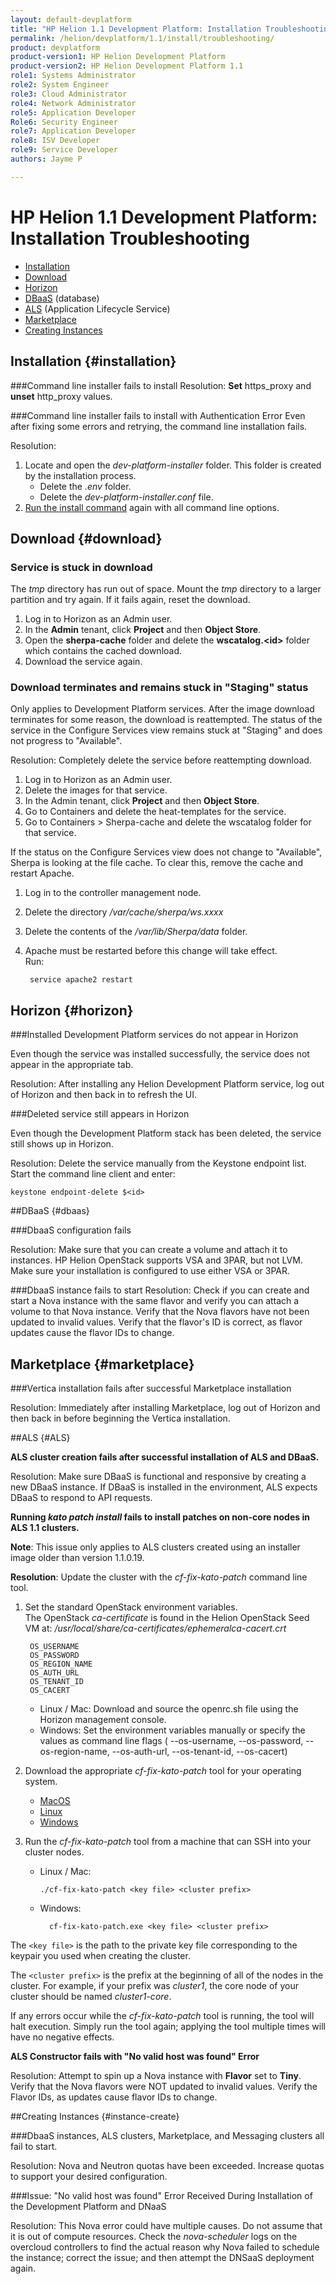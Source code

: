 ```yaml
---
layout: default-devplatform
title: "HP Helion 1.1 Development Platform: Installation Troubleshooting"
permalink: /helion/devplatform/1.1/install/troubleshooting/
product: devplatform
product-version1: HP Helion Development Platform
product-version2: HP Helion Development Platform 1.1
role1: Systems Administrator 
role2: System Engineer
role3: Cloud Administrator
role4: Network Administrator
role5: Application Developer
Role6: Security Engineer
role7: Application Developer 
role8: ISV Developer
role9: Service Developer
authors: Jayme P

---
```

<!--PUBLISHED-->


# HP Helion 1.1 Development Platform: Installation Troubleshooting

- [Installation](#installation)
- [Download](#download)
- [Horizon](#horizon)
- [DBaaS](#dbaas) (database)
- [ALS](#ALS) (Application Lifecycle Service)
- [Marketplace](#marketplace)
- [Creating Instances](#instance-create)

## Installation {#installation}

###Command line installer fails to install
 Resolution: **Set** https\_proxy and **unset** http\_proxy values.

###Command line installer fails to install with Authentication Error 
Even after fixing some errors and retrying, the command line installation fails.

Resolution: 

1. Locate and open the *dev-platform-installer* folder. This folder is created by the installation process.
	- Delete the *.env* folder.
	- Delete the *dev-platform-installer.conf* file.
3. [Run the install command](/helion/devplatform/1.1/install/#commandline) again with all command line options.

## Download {#download}

### Service is stuck in download

The *tmp* directory has run out of space. Mount the *tmp* directory to a larger partition and try again. If it fails again, reset the download.

1. Log in to Horizon as an Admin user.
2. In the **Admin** tenant, click **Project** and then **Object Store**.
3. Open the **sherpa-cache** folder and delete the **wscatalog.<id\>** folder which contains the cached download.
4. Download the service again.

### Download terminates and remains stuck in "Staging" status

Only applies to Development Platform services. After the image download terminates for some reason, the download is reattempted. The status of the service in the Configure Services view remains stuck at "Staging" and does not progress to "Available".

 Resolution: Completely delete the service before reattempting download.

1. Log in to Horizon as an Admin user.
2. Delete the images for that service.
3. In the Admin tenant, click **Project** and then **Object Store**.
4. Go to Containers and delete the heat-templates for the service.
3. Go to Containers > Sherpa-cache and delete the wscatalog folder for that service.

If the status on the Configure Services view does not change to "Available", Sherpa is looking at the file cache. To clear this, remove the cache and restart Apache.

1. Log in to the controller management node.
2. Delete the directory */var/cache/sherpa/ws.xxxx*
1. Delete the contents of the */var/lib/Sherpa/data* folder.
2. Apache must be restarted before this change will take effect. <br />Run:
		
		service apache2 restart 


## Horizon {#horizon}
###Installed Development Platform services do not appear in Horizon

Even though the service was installed successfully, the service does not appear in the appropriate tab.
 
Resolution: After installing any Helion Development Platform service, log out of Horizon and then back in to refresh the UI.

###Deleted service still appears in Horizon

Even though the Development Platform stack has been deleted, the service still shows up in Horizon.

Resolution: Delete the service manually from the Keystone endpoint list. <br /> Start the command line client and enter:

	keystone endpoint-delete $<id>

##DBaaS {#dbaas}

###DbaaS configuration fails
 
Resolution: Make sure that you can create a volume and attach it to instances. HP Helion OpenStack supports VSA and 3PAR, but not LVM. Make sure your installation is configured to use either VSA or 3PAR.

###DbaaS instance fails to start
Resolution: Check if you can create and start a Nova instance with the same flavor and verify you can attach a volume to that Nova instance. Verify that the Nova flavors have not been updated to invalid values. Verify that the flavor's ID is correct, as flavor updates cause the flavor IDs to change.

## Marketplace {#marketplace}

###Vertica installation fails after successful Marketplace installation

Resolution: Immediately after installing Marketplace, log out of Horizon and then back in before beginning the Vertica installation. 

##ALS {#ALS}

**ALS cluster creation fails after successful installation of ALS and DBaaS.**
 
Resolution: Make sure DBaaS is functional and responsive by creating a new DBaaS instance. If DBaaS is installed in the environment, ALS expects DBaaS to respond to API requests.

<a name="katopatch"></a> **Running *kato patch install* fails to install patches on non-core nodes in ALS 1.1 clusters.**

**Note**: This issue only applies to ALS clusters created using an installer image older than version 1.1.0.19. 

**Resolution**: Update the cluster with the *cf-fix-kato-patch* command line tool.
 
1. Set the standard OpenStack environment variables. <br />The OpenStack *ca-certificate* is found in the Helion OpenStack Seed VM at:  */usr/local/share/ca-certificates/ephemeralca-cacert.crt*

		OS_USERNAME
		OS_PASSWORD
		OS_REGION_NAME
		OS_AUTH_URL
		OS_TENANT_ID
		OS_CACERT


	- Linux / Mac: Download and source the openrc.sh file using the Horizon management console.
	- Windows: Set the environment variables manually or specify the values as command line flags ( --os-username, --os-password, --os-region-name, --os-auth-url, --os-tenant-id, --os-cacert)

2.	Download the appropriate *cf-fix-kato-patch* tool for your operating system.
	- [MacOS](http://g7743e0143085e2793a5aef95989b09ea.cdn.hpcloudsvc.com/cf-fix-kato-patch/darwin/cf-fix-kato-patch)
	- [Linux](http://g7743e0143085e2793a5aef95989b09ea.cdn.hpcloudsvc.com/cf-fix-kato-patch/linux/cf-fix-kato-patch)
	- [Windows](http://g7743e0143085e2793a5aef95989b09ea.cdn.hpcloudsvc.com/cf-fix-kato-patch/windows/cf-fix-kato-patch.exe)
3.	Run the *cf-fix-kato-patch* tool from a machine that can SSH into your cluster nodes.
	-	Linux / Mac:
		
			./cf-fix-kato-patch <key file> <cluster prefix>
	- Windows:
		
			cf-fix-kato-patch.exe <key file> <cluster prefix>
 
The `<key file>` is the path to the private key file corresponding to the keypair you used when creating the cluster. 

The `<cluster prefix>` is the prefix at the beginning of all of the nodes in the cluster. For example, if your prefix was *cluster1*, the core node of your cluster should be named *cluster1-core*.
 
If any errors occur while the *cf-fix-kato-patch* tool is running, the tool will halt execution. Simply run the tool again; applying the tool multiple times will have no negative effects.

**ALS Constructor fails with "No valid host was found" Error**

Resolution: Attempt to spin up a Nova instance with **Flavor** set to **Tiny**. Verify that the Nova flavors were NOT updated to invalid values. Verify the Flavor IDs, as updates cause flavor IDs to change.

##Creating Instances {#instance-create}

###DbaaS instances, ALS clusters, Marketplace, and Messaging clusters all fail to start.

Resolution: Nova and Neutron quotas have been exceeded. Increase quotas to support your desired configuration.

###Issue: "No valid host was found" Error Received During Installation of the Development Platform and DNaaS

Resolution: This Nova error could have multiple causes. Do not assume that  it is out of compute resources. Check the *nova-scheduler* logs on the overcloud controllers to find the actual reason why Nova failed to schedule the instance; correct the issue; and then attempt the DNSaaS deployment again.

